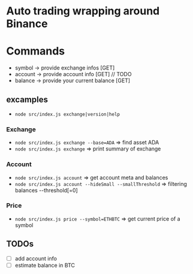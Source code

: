 # Auto trading wrapping around Binance

# Commands

* symbol -> provide exchange infos [GET]
* account -> provide account info [GET] // TODO
* balance -> provide your current balance [GET]

## excamples
* `node src/index.js exchange|version|help`

### Exchange
* `node src/index.js exchange --base=ADA` => find asset ADA
* `node src/index.js exchange` => print summary of exchange

### Account
* `node src/index.js account` => get account meta and balances
* `node src/index.js account --hideSmall --smallThreshold` => filtering balances
    --threshold[=0]

### Price
* `node src/index.js price --symbol=ETHBTC` => get current price of a symbol


## TODOs
* [ ] add account info
* [ ] estimate balance in BTC
